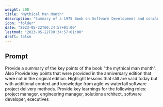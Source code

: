 ```yaml
---
weight: 300
title: "Mythical Man Month"
description: "Summary of a 1975 Book on Software Development and conclusions on how it can be applied today in the context of Agile"
icon: "folder"
date: "2023-05-22T00:34:57+01:00"
lastmod: "2023-05-22T00:34:57+01:00"
draft: false
---
```


## Prompt

Provide a summary of the key points of the book "the mythical man month". Also Provide key points that were provided in the anniversary edition that were not in the original edition. Highlight lessons that still are valid today but with additional context and knowledge from agile vs waterfall software project delivery methods. Provide key learnings for the following roles: project manager, engineering manager, solutions architect, software developer, executives
